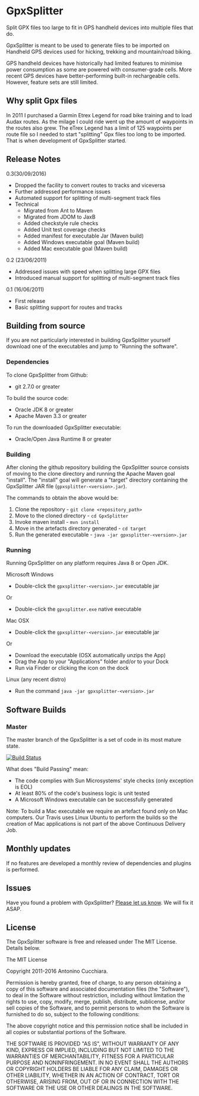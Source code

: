 GpxSplitter
============

Split GPX files too large to fit in GPS handheld devices into multiple files 
that do.

GpxSplitter is meant to be used to generate files to be imported on Handheld 
GPS devices used for hicking, trekking and mountain/road biking.

GPS handheld devices have historically had limited features to minimise power 
consumption as some are powered with consumer-grade cells.
More recent GPS devices have better-performing built-in rechargeable cells. 
However, feature sets are still limited.

Why split Gpx files
-------------------

In 2011 I purchased a Garmin Etrex Legend for road bike training and to load 
Audax routes.
As the milage I could ride went up the amount of waypoints in the routes also 
grew.
The eTrex Legend has a limit of 125 waypoints per route file so I needed to 
start "splitting" Gpx files too long to be imported.
That is when development of GpxSplitter started.

Release Notes
-------------

0.3(30/09/2016)

 - Dropped the facility to convert routes to tracks and viceversa
 - Further addressed performance issues
 - Automated support for splitting of multi-segment track files
 - Technical
   - Migrated from Ant to Maven
   - Migrated from JDOM to JaxB
   - Added checkstyle rule checks
   - Added Unit test coverage checks
   - Added manifest for executable Jar (Maven build)
   - Added Windows executable goal (Maven build)
   - Added Mac executable goal (Maven build)

0.2 (23/06/2011)

 - Addressed issues with speed when splitting large GPX files
 - Introduced manual support for splitting of multi-segment track files

0.1 (16/06/2011)

 - First release
 - Basic splitting support for routes and tracks

Building from source
--------------------

If you are not particularly interested in building GpxSplitter yourself
download one of the executables and jump to "Running the software".

### Dependencies ###

To clone GpxSplitter from Github:
 - git 2.7.0 or greater

To build the source code:
 - Oracle JDK 8 or greater
 - Apache Maven 3.3 or greater
 
To run the downloaded GpxSplitter executable:
 - Oracle/Open Java Runtime 8 or greater

### Building ###

After cloning the github repository building the GpxSplitter source consists of
moving to the clone directory and running the Apache Maven goal "install".
The "install" goal will generate a "target" directory containing the GpxSplitter
JAR file (`gpxsplitter-<version>.jar`).

The commands to obtain the above would be:

 1. Clone the repository - `git clone <repository_path>`
 2. Move to the cloned directory - `cd GpxSplitter`
 3. Invoke maven install - `mvn install`
 4. Move in the artefacts directory generated - `cd target`
 5. Run the generated executable - `java -jar gpxsplitter-<version>.jar`

### Running ###

Running GpxSplitter on any platform requires Java 8 or Open JDK.

Microsoft Windows

 - Double-click the `gpxsplitter-<version>.jar` executable jar
 
Or
 
 - Double-click the `gpxsplitter.exe` native executable

Mac OSX

 - Double-click the `gpxsplitter-<version>.jar` executable jar

Or

 - Download the executable (OSX automatically unzips the App)
 - Drag the App to your "Applications" folder and/or to your Dock
 - Run via Finder or clicking the icon on the dock

Linux (any recent distro)

 - Run the command `java -jar gpxsplitter-<version>.jar`

Software Builds
---------------

### Master ###

The master branch of the GpxSplitter is a set of code in its most mature state.

[![Build Status](https://travis-ci.org/AntoCuc/GpxSplitter.svg)](https://travis-ci.org/AntoCuc/GpxSplitter)

What does "Build Passing" mean:

 - The code complies with Sun Microsystems' style checks (only exception is EOL)
 - At least 80% of the code's business logic is unit tested
 - A Microsoft Windows executable can be successfully generated

Note: To build a Mac executable we require an artefact found only on Mac
computers. Our Travis uses Linux Ubuntu to perform the builds so the creation
of Mac applications is not part of the above Continuous Delivery Job.

Monthly updates
---------------

If no features are developed a monthly review of dependencies and plugins is 
performed.

Issues
------

Have you found a problem with GpxSplitter? 
[Please let us know](https://github.com/AntoCuc/GpxSplitter/issues).
We will fix it ASAP.

License
-------

The GpxSplitter software is free and released under The MIT License. 
Details below.

The MIT License 

Copyright 2011-2016 Antonino Cucchiara. 

Permission is hereby granted, free of charge, to any person obtaining a copy 
of this software and associated documentation files (the "Software"), to deal 
in the Software without restriction, including without limitation the rights 
to use, copy, modify, merge, publish, distribute, sublicense, and/or sell 
copies of the Software, and to permit persons to whom the Software is 
furnished to do so, subject to the following conditions: 

The above copyright notice and this permission notice shall be included in 
all copies or substantial portions of the Software. 

THE SOFTWARE IS PROVIDED "AS IS", WITHOUT WARRANTY OF ANY KIND, EXPRESS OR 
IMPLIED, INCLUDING BUT NOT LIMITED TO THE WARRANTIES OF MERCHANTABILITY, 
FITNESS FOR A PARTICULAR PURPOSE AND NONINFRINGEMENT. IN NO EVENT SHALL THE 
AUTHORS OR COPYRIGHT HOLDERS BE LIABLE FOR ANY CLAIM, DAMAGES OR OTHER 
LIABILITY, WHETHER IN AN ACTION OF CONTRACT, TORT OR OTHERWISE, ARISING FROM, 
OUT OF OR IN CONNECTION WITH THE SOFTWARE OR THE USE OR OTHER DEALINGS IN 
THE SOFTWARE. 
